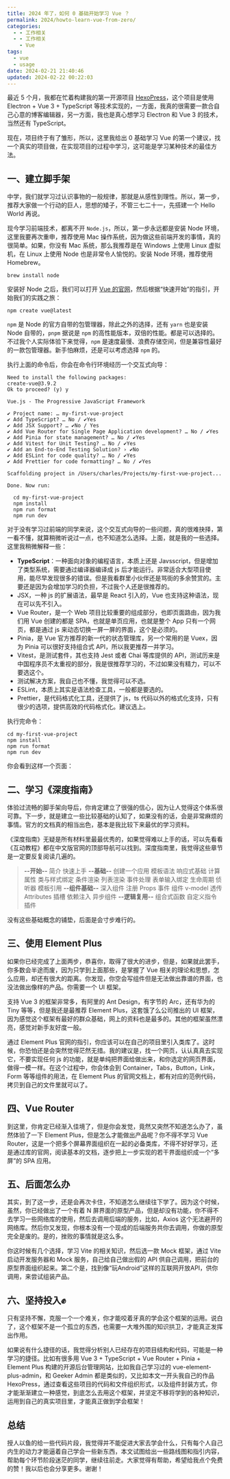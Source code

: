 ```yaml
---
title: 2024 年了，如何 0 基础开始学习 Vue ？
permalink: 2024/howto-learn-vue-from-zero/
categories:
  - - 工作相关
  - - 工作相关
    - Vue
tags:
  - vue
  - usage
date: 2024-02-21 21:40:46
updated: 2024-02-22 00:22:03
---
```

最近 5 个月，我都在忙着构建我的第一开源项目 [HexoPress](https://github.com/charlestang/HexoPress)，这个项目是使用 Electron + Vue 3 + TypeScript 等技术实现的，一方面，我真的很需要一款合自己心意的博客编辑器，另一方面，我也是真心想学习 Electron 和 Vue 3 的技术，当然还有 TypeScript。

现在，项目终于有了雏形，所以，这里我给出 0 基础学习 Vue 的第一个建议，找一个真实的项目做，在实现项目的过程中学习，这可能是学习某种技术的最佳方法。

<!--more-->

## 一、建立脚手架

中学，我们就学习过认识事物的一般规律，那就是从感性到理性。所以，第一步，推荐大家做一个行动的巨人，思想的矮子，不管三七二十一，先搭建一个 Hello World 再说。

现今学习前端技术，都离不开 `Node.js`，所以，第一步永远都是安装 Node 环境，这里我要再次重申，推荐使用 Mac 操作系统，因为做这些前端开发的事情，真的很简单。如果，你没有 Mac 系统，那么我推荐是在 Windows 上使用 Linux 虚拟机，在 Linux 上使用 Node 也是非常令人愉悦的。安装 Node 环境，推荐使用 Homebrew。

```shell
brew install node
```

安装好 Node 之后，我们可以打开 [Vue 的官网](https://vuejs.org)，然后根据“快速开始”的指引，开始我们的实践之旅：

```shell
npm create vue@latest
```

`npm` 是 Node 的官方自带的包管理器，除此之外的选择，还有 `yarn` 也是安装 Node 自带的，`pnpm` 据说是 `npm` 的高性能版本，双倍的性能。都是可以选择的。不过我个人实际体验下来觉得，`npm` 是速度最慢、浪费存储空间，但是兼容性最好的一款包管理器。新手怕麻烦，还是可以考虑选择 `npm` 的。

执行上面的命令后，你会在命令行环境经历一个交互式向导：

```text
Need to install the following packages:
create-vue@3.9.2
Ok to proceed? (y) y

Vue.js - The Progressive JavaScript Framework

✔ Project name: … my-first-vue-project
✔ Add TypeScript? … No / ✔Yes
✔ Add JSX Support? … ✔No / Yes
✔ Add Vue Router for Single Page Application development? … No / ✔Yes
✔ Add Pinia for state management? … No / ✔Yes
✔ Add Vitest for Unit Testing? … No / ✔Yes
✔ Add an End-to-End Testing Solution? › ✔No
✔ Add ESLint for code quality? … No / ✔Yes
✔ Add Prettier for code formatting? … No / ✔Yes

Scaffolding project in /Users/charles/Projects/my-first-vue-project...

Done. Now run:

  cd my-first-vue-project
  npm install
  npm run format
  npm run dev

```

对于没有学习过前端的同学来说，这个交互式向导的一些问题，真的很难抉择，第一看不懂，就算稍微听说过一点，也不知道怎么选择。上面，就是我的一些选择。这里我稍微解释一些：

- **TypeScript**：一种面向对象的编程语言，本质上还是 Javsscript，但是增加了类型系统，需要通过编译器编译成 js 后才能运行。非常适合大型项目使用，能尽早发现很多的错误。但是我看群里小伙伴还是骂街的多余赞赏的。主要还是因为会增加学习的负担，不过我个人还是很推荐的。
- JSX，一种 js 的扩展语法，最早是 React 引入的，Vue 也支持这种语法，现在可以先不引入。
- Vue Router，是一个 Web 项目比较重要的组成部分，也即页面路由，因为我们用 Vue 创建的都是 SPA，也就是单页应用，也就是整个 App 只有一个网页，都是通过 js 来动态切换一屏一屏的界面，这个是必须的。
- Pinia，是 Vue 官方推荐的新一代的状态管理库，另一个常用的是 Vuex，因为 Pinia 可以很好支持组合式 API，所以我更推荐一并学习。
- Vitest，是测试套件，其也支持 Jest 或者 Chai 等库提供的 API，测试历来是中国程序员不太重视的部分，我是很推荐学习的，不过如果没有精力，可以不要选这个。
- 测试解决方案，我自己也不懂，我觉得可以不选。
- ESLint，本质上其实是语法检查工具，一般都是要选的。
- Prettier，是代码格式化工具，还提供了 js，ts 代码以外的格式化支持，只有很少的选项，提供高效的代码格式化。建议选上。

执行完命令：

```shell
cd my-first-vue-project
npm install
npm run format
npm run dev
```

你会看到这样一个页面：



## 二、学习《深度指南》

体验过流畅的脚手架向导后，你肯定建立了很强的信心，因为让人觉得这个体系很可靠。下一步，就是建立一些比较基础的认知了，如果没有的话，会是非常麻烦的事情。官方的文档真的相当出色，基本是我比较下来最优的学习资料。

《深度指南》无疑是所有材料里最最优秀的，如果觉得难以上手的话，可以先看看《互动教程》都在中文版官网的顶部导航可以找到。深度指南里，我觉得这些章节是一定要反复阅读几遍的。

> **--开始--**
> 简介
> 快速上手
> **--基础--**
> 创建一个应用
> 模板语法
> 响应式基础
> 计算属性
> 类与样式绑定
> 条件渲染
> 列表渲染
> 事件处理
> 表单输入绑定
> 生命周期
> 侦听器
> 模板引用
> **--组件基础--**
> 深入组件
> 注册
> Props
> 事件
> 组件 v-model
> 透传 Attributes
> 插槽
> 依赖注入
> 异步组件
> **--逻辑复用--**
> 组合式函数
> 自定义指令
> 插件

没有这些基础概念的铺垫，后面是会寸步难行的。

## 三、使用 Element Plus

如果你已经完成了上面两步，恭喜你，取得了很大的进步，但是，如果就此罢手，你多数会半途而废，因为只学到上面那些，是掌握了 Vue 相关的理论和思想，怎么应用，却还有很大的距离。你发现，你空会写组件但是无法做出靠谱的界面，也没法做出像样的产品。你需要一个 UI 框架。

支持 Vue 3 的框架非常多，有阿里的 Ant Design，有字节的 Arc，还有华为的 Tiny 等等，但是我还是最推荐 Element Plus，这套饿了么公司推出的 UI 框架，因为感觉这个框架有最好的群众基础，网上的资料也是最多的。其他的框架虽然漂亮，感觉对新手友好度一般。

通过 Element Plus 官网的指引，你应该可以在自己的项目里引入类库了。这时候，你恐怕还是会突然觉得茫然无措。我的建议是，找一个网页，认认真真去实现它，不要实现任何 js 的功能，就是单纯把界面给做出来，和你选定的网页界面，做得一模一样。在这个过程中，你会体会到 Container，Tabs，Button，Link，Form 等等组件的用法，在 Element Plus 的官网文档上，都有对应的范例代码，拷贝到自己的文件里就可以了。

## 四、Vue Router

到这里，你肯定已经渐入佳境了，但是你会发觉，竟然又突然不知道怎么办了，虽然体验了一下 Element Plus，但是怎么才能做出产品呢？你不得不学习 Vue Router，这是一个把多个屏幕界面组织在一起的必备类库，不得不好好学习，还是通过库的官网，阅读基本的文档，逐步把上一步实现的若干界面组织成一个“多屏”的 SPA 应用。

## 五、后面怎么办

其实，到了这一步，还是会再次卡住，不知道怎么继续往下学了。因为这个时候，虽然，你已经做出了一个有着 N 屏界面的原型产品，但是却没有功能，你不得不去学习一些网络库的使用，然后去调用后端的服务，比如，Axios 这个无法避开的网络库。然后你又发现，你根本没有一个现成的后端服务共你去调用，你做的原型完全是废的。是的，挫败的事情就是这么多。

你这时候有几个选择，学习 Vite 的相关知识，然后选一款 Mock 框架，通过 Vite 启动开发服务器和 Mock 服务，自己给自己做出假的 API 供自己调用，把前台的原型界面组织起来。第二个是，找到像“玩Android”这样的互联网开放API，供你调用，来尝试组装产品。

## 六、坚持投入✊

只有坚持不懈，克服一个一个难关，你才能咬着牙真的学会这个框架的运用。说白了，这个框架不是一个孤立的东西，也需要一大堆外围的知识拱卫，才能真正发挥出作用。

如果说有什么捷径的话，我觉得分析别人已经存在的项目结构和代码，可能是一种学习的捷径。比如有很多用 Vue 3 + TypeScript + Vue Router + Pinia + Element Plus 构建的开源后台管理网站，比如我自己学习过的 vue-element-plus-admin，和 Geeker Admin 都是类似的，又比如本文一开头我自己的作品 HexoPress，通过查看这些项目的代码和文件组织形式，以及组件封装方式，你才能渐渐建立一种感觉，到底怎么去用这个框架，并坚定不移将学到的各种知识，运用到自己的真实项目里，才能真正做到学会框架！

## 总结

授人以鱼的给一些代码片段，我觉得并不能促进大家去学会什么，只有每个人自己内生的动力才能逼着自己学会一些新东西，本文试图给出一些路线图和指引内容，帮助每个环节阶段迷茫的同学，继续往前走。大家觉得有帮助，希望给我点个免费的赞！我以后也会分享更多。谢谢！


